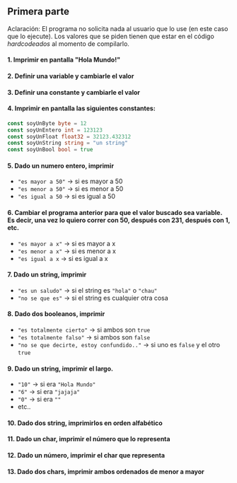 ## Primera parte 
Aclaración: El programa no solicita nada al usuario que lo use (en este caso que lo ejecute). Los valores que se piden tienen que estar en el código _hardcodeados_ al momento de compilarlo.

#### 1. Imprimir en pantalla "Hola Mundo!"

#### 2. Definir una variable y cambiarle el valor

#### 3. Definir una constante y cambiarle el valor

#### 4. Imprimir en pantalla las siguientes constantes:
```go
const soyUnByte byte = 12
const soyUnEntero int = 123123
const soyUnFloat float32 = 32123.432312
const soyUnString string = "un string"
const soyUnBool bool = true
```

#### 5. Dado un numero entero, imprimir
-  `"es mayor a 50"` -> si es mayor a 50
-  `"es menor a 50"` -> si es menor a 50
-  `"es igual a 50` -> si es igual a 50

#### 6. Cambiar el programa anterior para que el valor buscado sea variable. Es decir, una vez lo quiero correr con 50, después con 231, después con 1, etc.
-  `"es mayor a x"` -> si es mayor a x
-  `"es menor a x"` -> si es menor a x
-  `"es igual a x` -> si es igual a x

#### 7. Dado un string, imprimir 
- `"es un saludo"` -> si el string es `"hola"` o `"chau"`
- `"no se que es"` -> si el string es cualquier otra cosa

#### 8. Dado dos booleanos, imprimir
- `"es totalmente cierto"` -> si ambos son `true`
- `"es totalmente falso"` -> si ambos son `false`
- `"no se que decirte, estoy confundido.."` -> si uno es `false` y el otro `true`

#### 9. Dado un string, imprimir el largo.
- `"10"` -> si era `"Hola Mundo"`
- `"6"` -> si era `"jajaja"`
- `"0"` -> si era `""`
- etc..

#### 10. Dado dos string, imprimirlos en orden alfabético

#### 11. Dado un char, imprimir el número que lo representa

#### 12. Dado un número, imprimir el char que representa

#### 13. Dado dos chars, imprimir ambos ordenados de menor a mayor